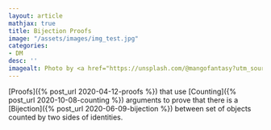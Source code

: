 ```yaml
---
layout: article
mathjax: true
title: Bijection Proofs
image: "/assets/images/img_test.jpg"
categories:
- DM
desc: '' 
imagealt: Photo by <a href="https://unsplash.com/@mangofantasy?utm_source=unsplash&utm_medium=referral&utm_content=creditCopyText">Tim Johnson</a> on <a href="https://unsplash.com/s/photos/logic?utm_source=unsplash&utm_medium=referral&utm_content=creditCopyText">Unsplash</a>
---
```


[Proofs]({% post_url 2020-04-12-proofs %}) that use [Counting]({% post_url 2020-10-08-counting %}) arguments to prove that there is a [Bijection]({% post_url 2020-06-09-bijection %}) between set of objects counted by two sides of identities.